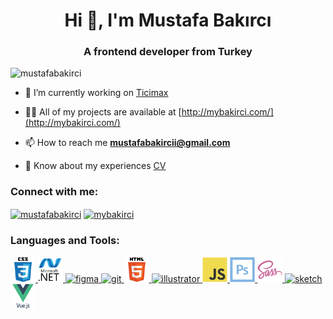 <h1 align="center">Hi 👋, I'm Mustafa Bakırcı</h1>
<h3 align="center">A frontend developer from Turkey</h3>

<p align="left"> <img src="https://komarev.com/ghpvc/?username=mustafabakirci&label=Profile%20views&color=0e75b6&style=flat" alt="mustafabakirci" /> </p>

- 🔭 I’m currently working on [Ticimax](https://www.ticimax.com/)

- 👨‍💻 All of my projects are available at [http://mybakirci.com/](http://mybakirci.com/)

- 📫 How to reach me **mustafabakircii@gmail.com**

- 📄 Know about my experiences [CV](http://mybakirci.com/mustafa-yusuf-bakirci.pdf)

<h3 align="left">Connect with me:</h3>
<p align="left">
<a href="https://linkedin.com/in/mustafabakirci" target="blank"><img align="center" src="https://cdn.jsdelivr.net/npm/simple-icons@3.0.1/icons/linkedin.svg" alt="mustafabakirci" height="30" width="40" /></a>
<a href="https://www.behance.net/mybakirci" target="blank"><img align="center" src="https://cdn.jsdelivr.net/npm/simple-icons@3.0.1/icons/behance.svg" alt="mybakirci" height="30" width="40" /></a>
</p>

<h3 align="left">Languages and Tools:</h3>
<p align="left"> <a href="https://www.w3schools.com/css/" target="_blank"> <img src="https://raw.githubusercontent.com/devicons/devicon/master/icons/css3/css3-original-wordmark.svg" alt="css3" width="40" height="40"/> </a> <a href="https://dotnet.microsoft.com/" target="_blank"> <img src="https://raw.githubusercontent.com/devicons/devicon/master/icons/dot-net/dot-net-original-wordmark.svg" alt="dotnet" width="40" height="40"/> </a> <a href="https://www.figma.com/" target="_blank"> <img src="https://www.vectorlogo.zone/logos/figma/figma-icon.svg" alt="figma" width="40" height="40"/> </a> <a href="https://git-scm.com/" target="_blank"> <img src="https://www.vectorlogo.zone/logos/git-scm/git-scm-icon.svg" alt="git" width="40" height="40"/> </a> <a href="https://www.w3.org/html/" target="_blank"> <img src="https://raw.githubusercontent.com/devicons/devicon/master/icons/html5/html5-original-wordmark.svg" alt="html5" width="40" height="40"/> </a> <a href="https://www.adobe.com/in/products/illustrator.html" target="_blank"> <img src="https://www.vectorlogo.zone/logos/adobe_illustrator/adobe_illustrator-icon.svg" alt="illustrator" width="40" height="40"/> </a> <a href="https://developer.mozilla.org/en-US/docs/Web/JavaScript" target="_blank"> <img src="https://raw.githubusercontent.com/devicons/devicon/master/icons/javascript/javascript-original.svg" alt="javascript" width="40" height="40"/> </a> <a href="https://www.photoshop.com/en" target="_blank"> <img src="https://raw.githubusercontent.com/devicons/devicon/master/icons/photoshop/photoshop-line.svg" alt="photoshop" width="40" height="40"/> </a> <a href="https://sass-lang.com" target="_blank"> <img src="https://raw.githubusercontent.com/devicons/devicon/master/icons/sass/sass-original.svg" alt="sass" width="40" height="40"/> </a> <a href="https://www.sketch.com/" target="_blank"> <img src="https://www.vectorlogo.zone/logos/sketchapp/sketchapp-icon.svg" alt="sketch" width="40" height="40"/> </a> <a href="https://vuejs.org/" target="_blank"> <img src="https://raw.githubusercontent.com/devicons/devicon/master/icons/vuejs/vuejs-original-wordmark.svg" alt="vuejs" width="40" height="40"/> </a> </p>
